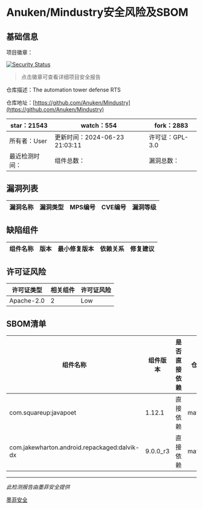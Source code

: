 # Anuken/Mindustry安全风险及SBOM

## 基础信息

项目徽章：

[![Security Status](https://www.murphysec.com/platform3/v31/badge/1805300398952132608.svg)](https://www.murphysec.com/console/report/1691055572324864000/1805300398952132608)

> 点击徽章可查看详细项目安全报告

仓库描述：The automation tower defense RTS

仓库地址：[https://github.com/Anuken/Mindustry](https://github.com/Anuken/Mindustry)

| star：21543 | watch：554 | fork：2883 |
| ----------- | -------------- | ------------ |
| 所有者：User | 更新时间：2024-06-23 21:03:11 | 许可证：GPL-3.0 |
| 最近检测时间： | 组件总数： | 漏洞总数： |




## 漏洞列表

| 漏洞名称 | 漏洞类型 | MPS编号 | CVE编号 | 漏洞等级 |
| ------- | ------ | ------- | ------ | ----- |





## 缺陷组件

| 组件名称 | 版本 | 最小修复版本 | 依赖关系 | 修复建议 |
| -------- | ---- | ------------ | -------- | -------- |





## 许可证风险

| 许可证类型 | 相关组件 | 许可证风险 |
| ---------- | -------- | ---------- |
|Apache-2.0|2|Low|




## SBOM清单

| 组件名称 | 组件版本 | 是否直接依赖 | 仓库 |
| -------- | -------- | ------------ | ---- |
|com.squareup:javapoet|1.12.1|直接依赖|maven|
|com.jakewharton.android.repackaged:dalvik-dx|9.0.0_r3|直接依赖|maven|


------

*此检测报告由墨菲安全提供*

[墨菲安全](www.murphysec.com)